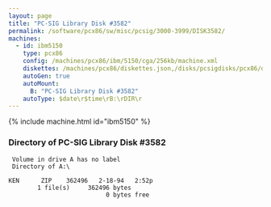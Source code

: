 ```yaml
---
layout: page
title: "PC-SIG Library Disk #3582"
permalink: /software/pcx86/sw/misc/pcsig/3000-3999/DISK3582/
machines:
  - id: ibm5150
    type: pcx86
    config: /machines/pcx86/ibm/5150/cga/256kb/machine.xml
    diskettes: /machines/pcx86/diskettes.json,/disks/pcsigdisks/pcx86/diskettes.json
    autoGen: true
    autoMount:
      B: "PC-SIG Library Disk #3582"
    autoType: $date\r$time\rB:\rDIR\r
---
```


{% include machine.html id="ibm5150" %}

### Directory of PC-SIG Library Disk #3582

     Volume in drive A has no label
     Directory of A:\

    KEN      ZIP    362496   2-18-94   2:52p
            1 file(s)     362496 bytes
                               0 bytes free
